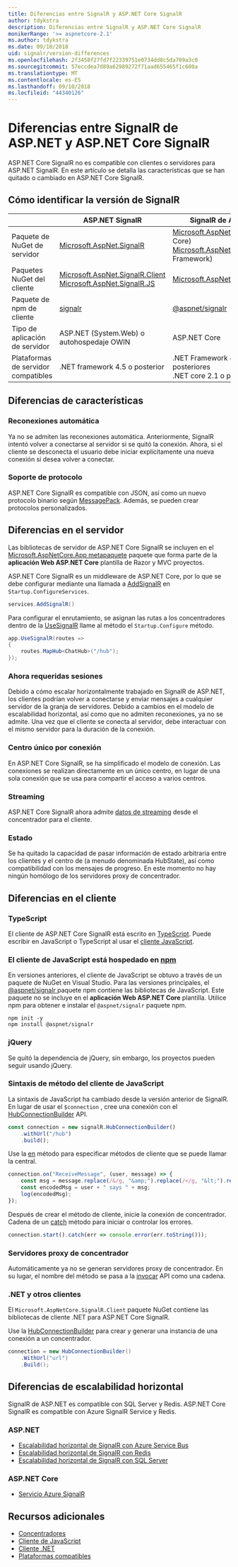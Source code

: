 ```yaml
---
title: Diferencias entre SignalR y ASP.NET Core SignalR
author: tdykstra
description: Diferencias entre SignalR y ASP.NET Core SignalR
monikerRange: '>= aspnetcore-2.1'
ms.author: tdykstra
ms.date: 09/10/2018
uid: signalr/version-differences
ms.openlocfilehash: 2f3458f27fd7f22339751e0734dd8c5da709a3c0
ms.sourcegitcommit: 57eccdea7d89a62989272f71aad655465f1c600a
ms.translationtype: MT
ms.contentlocale: es-ES
ms.lasthandoff: 09/10/2018
ms.locfileid: "44340126"
---
```

# <a name="differences-between-aspnet-signalr-and-aspnet-core-signalr"></a>Diferencias entre SignalR de ASP.NET y ASP.NET Core SignalR

ASP.NET Core SignalR no es compatible con clientes o servidores para ASP.NET SignalR. En este artículo se detalla las características que se han quitado o cambiado en ASP.NET Core SignalR.

## <a name="how-to-identify-the-signalr-version"></a>Cómo identificar la versión de SignalR

|                      | ASP.NET SignalR | SignalR de ASP.NET Core |
| -------------------- | --------------- | -------------------- |
| Paquete de NuGet de servidor | [Microsoft.AspNet.SignalR](https://www.nuget.org/packages/Microsoft.AspNet.SignalR/) | [Microsoft.AspNetCore.App](https://www.nuget.org/packages/Microsoft.AspNetCore.App/) (.NET Core)<br>[Microsoft.AspNetCore.SignalR](https://www.nuget.org/packages/Microsoft.AspNetCore.SignalR/) (.NET Framework) |
| Paquetes NuGet del cliente | [Microsoft.AspNet.SignalR.Client](https://www.nuget.org/packages/Microsoft.AspNet.SignalR.Client/)<br>[Microsoft.AspNet.SignalR.JS](https://www.nuget.org/packages/Microsoft.AspNet.SignalR.JS/) | [Microsoft.AspNetCore.SignalR.Client](https://www.nuget.org/packages/Microsoft.AspNetCore.SignalR.Client/) |
| Paquete de npm de cliente | [signalr](https://www.npmjs.com/package/signalr) | [@aspnet/signalr](https://www.npmjs.com/package/@aspnet/signalr) |
| Tipo de aplicación de servidor | ASP.NET (System.Web) o autohospedaje OWIN | ASP.NET Core |
| Plataformas de servidor compatibles | .NET framework 4.5 o posterior | .NET Framework 4.6.1 o versiones posteriores<br>.NET core 2.1 o posterior |

## <a name="feature-differences"></a>Diferencias de características

### <a name="automatic-reconnects"></a>Reconexiones automática

Ya no se admiten las reconexiones automática. Anteriormente, SignalR intentó volver a conectarse al servidor si se quitó la conexión. Ahora, si el cliente se desconecta el usuario debe iniciar explícitamente una nueva conexión si desea volver a conectar.

### <a name="protocol-support"></a>Soporte de protocolo

ASP.NET Core SignalR es compatible con JSON, así como un nuevo protocolo binario según [MessagePack](xref:signalr/messagepackhubprotocol). Además, se pueden crear protocolos personalizados.

## <a name="differences-on-the-server"></a>Diferencias en el servidor

Las bibliotecas de servidor de ASP.NET Core SignalR se incluyen en el [Microsoft.AspNetCore.App metapaquete](xref:fundamentals/metapackage-app) paquete que forma parte de la **aplicación Web ASP.NET Core** plantilla de Razor y MVC proyectos.

ASP.NET Core SignalR es un middleware de ASP.NET Core, por lo que se debe configurar mediante una llamada a [AddSignalR](/dotnet/api/microsoft.extensions.dependencyinjection.signalrdependencyinjectionextensions.addsignalr) en `Startup.ConfigureServices`.

```csharp
services.AddSignalR()
```

Para configurar el enrutamiento, se asignan las rutas a los concentradores dentro de la [UseSignalR](/dotnet/api/microsoft.aspnetcore.builder.signalrappbuilderextensions.usesignalr) llame al método el `Startup.Configure` método.

```csharp
app.UseSignalR(routes =>
{
    routes.MapHub<ChatHub>("/hub");
});
```

### <a name="sticky-sessions-now-required"></a>Ahora requeridas sesiones

Debido a cómo escalar horizontalmente trabajado en SignalR de ASP.NET, los clientes podrían volver a conectarse y enviar mensajes a cualquier servidor de la granja de servidores. Debido a cambios en el modelo de escalabilidad horizontal, así como que no admiten reconexiones, ya no se admite. Una vez que el cliente se conecta al servidor, debe interactuar con el mismo servidor para la duración de la conexión.

### <a name="single-hub-per-connection"></a>Centro único por conexión

En ASP.NET Core SignalR, se ha simplificado el modelo de conexión. Las conexiones se realizan directamente en un único centro, en lugar de una sola conexión que se usa para compartir el acceso a varios centros.

### <a name="streaming"></a>Streaming

ASP.NET Core SignalR ahora admite [datos de streaming](xref:signalr/streaming) desde el concentrador para el cliente.

### <a name="state"></a>Estado

Se ha quitado la capacidad de pasar información de estado arbitraria entre los clientes y el centro de (a menudo denominada HubState), así como compatibilidad con los mensajes de progreso. En este momento no hay ningún homólogo de los servidores proxy de concentrador.

## <a name="differences-on-the-client"></a>Diferencias en el cliente

### <a name="typescript"></a>TypeScript

El cliente de ASP.NET Core SignalR está escrito en [TypeScript](https://www.typescriptlang.org/). Puede escribir en JavaScript o TypeScript al usar el [cliente JavaScript](xref:signalr/javascript-client).

### <a name="the-javascript-client-is-hosted-at-npmhttpswwwnpmjscom"></a>El cliente de JavaScript está hospedado en [npm](https://www.npmjs.com/)

En versiones anteriores, el cliente de JavaScript se obtuvo a través de un paquete de NuGet en Visual Studio. Para las versiones principales, el [ @aspnet/signalr ](https://www.npmjs.com/package/@aspnet/signalr) paquete npm contiene las bibliotecas de JavaScript. Este paquete no se incluye en el **aplicación Web ASP.NET Core** plantilla. Utilice npm para obtener e instalar el `@aspnet/signalr` paquete npm.

```console
npm init -y
npm install @aspnet/signalr
```

### <a name="jquery"></a>jQuery

Se quitó la dependencia de jQuery, sin embargo, los proyectos pueden seguir usando jQuery.

### <a name="javascript-client-method-syntax"></a>Sintaxis de método del cliente de JavaScript

La sintaxis de JavaScript ha cambiado desde la versión anterior de SignalR. En lugar de usar el `$connection` , cree una conexión con el [HubConnectionBuilder](/javascript/api/%40aspnet/signalr/hubconnectionbuilder) API.

```javascript
const connection = new signalR.HubConnectionBuilder()
    .withUrl("/hub")
    .build();
```

Use la [en](/javascript/api/@aspnet/signalr/HubConnection#on) método para especificar métodos de cliente que se puede llamar la central.

```javascript
connection.on("ReceiveMessage", (user, message) => {
    const msg = message.replace(/&/g, "&amp;").replace(/</g, "&lt;").replace(/>/g, "&gt;");
    const encodedMsg = user + " says " + msg;
    log(encodedMsg);
});
```

Después de crear el método de cliente, inicie la conexión de concentrador. Cadena de un [catch](https://developer.mozilla.org/docs/Web/JavaScript/Reference/Global_Objects/Promise/catch) método para iniciar o controlar los errores.

```javascript
connection.start().catch(err => console.error(err.toString()));
```

### <a name="hub-proxies"></a>Servidores proxy de concentrador

Automáticamente ya no se generan servidores proxy de concentrador. En su lugar, el nombre del método se pasa a la [invocar](/javascript/api/%40aspnet/signalr/hubconnection#invoke) API como una cadena.

### <a name="net-and-other-clients"></a>.NET y otros clientes

El `Microsoft.AspNetCore.SignalR.Client` paquete NuGet contiene las bibliotecas de cliente .NET para ASP.NET Core SignalR.

Use la [HubConnectionBuilder](/dotnet/api/microsoft.aspnetcore.signalr.client.hubconnectionbuilder) para crear y generar una instancia de una conexión a un concentrador.

```csharp
connection = new HubConnectionBuilder()
    .WithUrl("url")
    .Build();
```

## <a name="scaleout-differences"></a>Diferencias de escalabilidad horizontal

SignalR de ASP.NET es compatible con SQL Server y Redis. ASP.NET Core SignalR es compatible con Azure SignalR Service y Redis.

### <a name="aspnet"></a>ASP.NET

* [Escalabilidad horizontal de SignalR con Azure Service Bus](/aspnet/signalr/overview/performance/scaleout-with-windows-azure-service-bus)
* [Escalabilidad horizontal de SignalR con Redis](/aspnet/signalr/overview/performance/scaleout-with-redis)
* [Escalabilidad horizontal de SignalR con SQL Server](/aspnet/signalr/overview/performance/scaleout-with-sql-server)

### <a name="aspnet-core"></a>ASP.NET Core

* [Servicio Azure SignalR](/azure/azure-signalr/)

## <a name="additional-resources"></a>Recursos adicionales

* [Concentradores](xref:signalr/hubs)
* [Cliente de JavaScript](xref:signalr/javascript-client)
* [Cliente .NET](xref:signalr/dotnet-client)
* [Plataformas compatibles](xref:signalr/supported-platforms)
